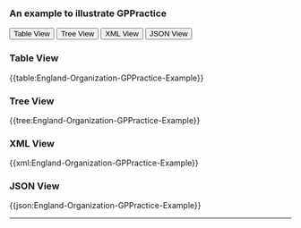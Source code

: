 ### An example to illustrate GPPractice

<div class="tab">
 <button class="tablinks active" onclick="openTab(event, 'Table View')">Table View</button>
 <button class="tablinks" onclick="openTab(event, 'Tree View')">Tree View</button>
  <button class="tablinks" onclick="openTab(event, 'XML View')">XML View</button>
  <button class="tablinks" onclick="openTab(event, 'JSON View')">JSON View</button>
</div>
    
<div id="Table View" class="tabcontent" style="display:block">
  <h3>Table View</h3>
{{table:England-Organization-GPPractice-Example}}
</div>
<div id="Tree View" class="tabcontent">
  <h3>Tree View</h3>
{{tree:England-Organization-GPPractice-Example}}
</div>
<div id="XML View" class="tabcontent">
  <h3>XML View</h3>
{{xml:England-Organization-GPPractice-Example}}
</div>
<div id="JSON View" class="tabcontent">
  <h3>JSON View</h3>
{{json:England-Organization-GPPractice-Example}}
</div>

---